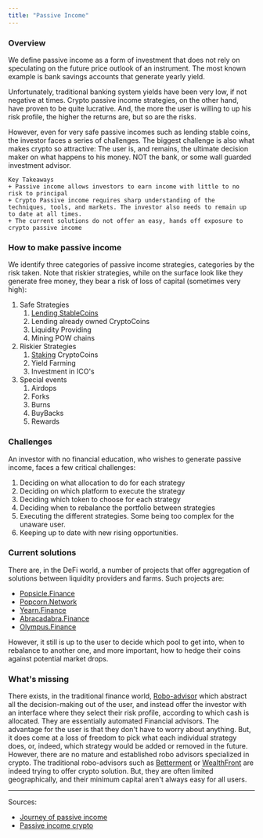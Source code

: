 ```yaml
---
title: "Passive Income"
---
```


### Overview
We define passive income as a form of investment that does not rely on speculating on the future price outlook of an instrument.
The most known example is bank savings accounts that generate yearly yield.

Unfortunately, traditional banking system yields have been very low, if not negative at times.
Crypto passive income strategies, on the other hand, have proven to be quite lucrative. And, the more the user is willing to up his risk profile, the higher the returns are, but so are the risks.

However, even for very safe passive incomes such as lending stable coins, the investor faces a series of challenges.
The biggest challenge is also what makes crypto so attractive: The user is, and remains, the ultimate decision maker on what happens to his money. NOT the bank, or some wall guarded investment advisor.

```
Key Takeaways
+ Passive income allows investors to earn income with little to no risk to principal
+ Crypto Passive income requires sharp understanding of the techniques, tools, and markets. The investor also needs to remain up to date at all times.
+ The current solutions do not offer an easy, hands off exposure to crypto passive income
```


### How to make passive income
We identify three categories of passive income strategies, categories by the risk taken. Note that riskier strategies, while on the surface look like they generate free money, they bear a risk of loss of capital (sometimes very high):
1. Safe Strategies
	1. [Lending StableCoins](Lending%20StableCoins.md)
	2. Lending already owned CryptoCoins
	3. Liquidity Providing
	4. Mining POW chains
2. Riskier Strategies
	1. [Staking](Staking.md) CryptoCoins
	2. Yield Farming
	3. Investment in ICO's
3. Special events
	1. Airdops
	2. Forks
	3. Burns
	4. BuyBacks
	5. Rewards

### Challenges
An investor with no financial education, who wishes to generate passive income,  faces a few critical challenges:
1. Deciding on what allocation to do for each strategy
2. Deciding on which platform to execute the strategy
3. Deciding which token to choose for each strategy
4. Deciding when to rebalance the portfolio between strategies
5. Executing the different strategies. Some being too complex for the unaware user.
6. Keeping up to date with new rising opportunities.

### Current solutions
There are, in the DeFi world, a number of projects that offer aggregation of solutions between liquidity providers and farms. Such projects are:
+ [Popsicle.Finance](PopsicleFinance)
+ [Popcorn.Network](PopcornNetwork)
+ [Yearn.Finance](YearnFinance)
+ [Abracadabra.Finance](AbracadabraFinance)
+ [Olympus.Finance](OlympusFinance)


However, it still is up to the user to decide which pool to get into, when to rebalance to another one, and more important, how to hedge their coins against potential market drops.

### What's missing
There exists, in the traditional finance world, [Robo-advisor](Robo-advisor.md) which abstract all the decision-making out of the user, and instead offer the investor with an interface where they select their risk profile, according to which cash is allocated.
They are essentially automated Financial advisors.
The advantage for the user is that they don't have to worry about anything.
But, it does come at a loss of freedom to pick what each individual strategy does, or, indeed, which strategy would be added or removed in the future.
However, there are no mature and established robo advisors specialized in crypto.
The traditional robo-advisors such as [Betterment](Betterment.md) or [WealthFront](https://www.wealthfront.com) are indeed trying to offer crypto solution.
But, they are often limited geographically, and their minimum capital aren't always easy for all users.

----

Sources:
+ [Journey of passive income](https://medium.com/@raffaelarein/my-journey-to-creating-passive-income-with-crypto-top-five-lessons-d29325d4a72f)
+ [Passive income crypto](https://www.withvincent.com/articles/passive-income-cryptocurrency)

